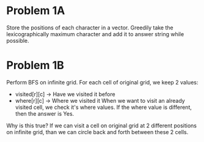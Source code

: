 # Problem 1A
Store the positions of each character in a vector. Greedily take the lexicographically maximum character and add it to answer string while possible.

# Problem 1B
Perform BFS on infinite grid. For each cell of original grid, we keep 2 values:
* visited[r][c] -> Have we visited it before
* where[r][c] -> Where we visited it
When we want to visit an already visited cell, we check it's where values. If the where value is different, then the answer is Yes.

Why is this true?
If we can visit a cell on original grid at 2 different positions on infinite grid, than we can circle back and forth between these 2 cells.
